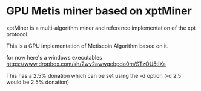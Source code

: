 GPU Metis miner based on xptMiner
========

xptMiner is a multi-algorithm miner and reference implementation of the xpt protocol.

This is a GPU implementation of Metiscoin Algorithm based on it.

for now here's a windows executables
https://www.dropbox.com/sh/2wv2awwgebpdo0m/STzOU5tlXa

This has a 2.5% donation which can be set using the -d option (-d 2.5 would be 2.5% donation)